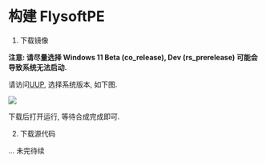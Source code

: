 # 构建 FlysoftPE

1. 下载镜像

**注意: 请尽量选择 Windows 11 Beta (co_release), Dev (rs_prerelease) 可能会导致系统无法启动.**

请访问[UUP](https://uup.rg-adguard.net/), 选择系统版本, 如下图.

![](./img/uup.png)

下载后打开运行, 等待合成完成即可.

2. 下载源代码

... 未完待续